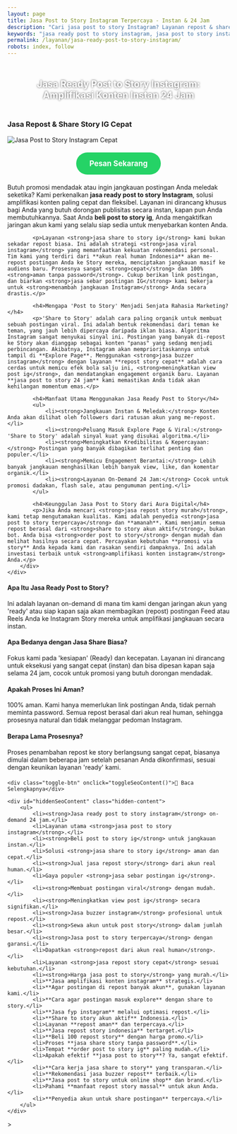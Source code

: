 ```yaml
---
layout: page
title: Jasa Post to Story Instagram Terpercaya - Instan & 24 Jam
description: "Cari jasa post to story Instagram? Layanan repost & share to story IG dari ratusan akun real untuk membuat konten viral. Jasa buzzer terpercaya untuk menambah jangkauan postingan."
keywords: "jasa ready post to story instagram, jasa post to story instagram, jasa share to story ig, jasa repost story instagram, beli post to story ig, jasa sebar postingan ig, jasa viral instagram, menambah jangkauan postingan, meningkatkan view post ig, agar postingan di repost banyak akun, cara agar postingan masuk explore, jasa fyp instagram, jasa amplifikasi konten instagram, jasa buzzer instagram, sewa akun untuk post story, repost dari akun real human, share to story akun aktif, jasa post to story terpercaya, layanan repost aman, harga jasa post to story, jasa repost story murah"
permalink: /layanan/jasa-ready-post-to-story-instagram/
robots: index, follow
---
```


<script type="application/ld+json">
{
  "@context": "https://schema.org",
  "@graph": [
    {
      "@type": "WebSite",
      "@id": "https://auradigital.id/#website",
      "url": "https://auradigital.id/",
      "name": "auradigital.id"
    },
    {
      "@type": "WebPage",
      "@id": "https://auradigital.id/layanan/jasa-ready-post-to-story-instagram/#webpage",
      "url": "https://auradigital.id/layanan/jasa-ready-post-to-story-instagram/",
      "name": "Jasa Ready Post to Story Instagram | Cepat & Terpercaya",
      "isPartOf": {
        "@id": "https://auradigital.id/#website"
      },
      "breadcrumb": {
        "@id": "https://auradigital.id/layanan/jasa-ready-post-to-story-instagram/#breadcrumb"
      },
      "description": "Butuh jasa post to story Instagram yang siap kapan saja? Layanan repost & share to story IG dari ratusan akun real untuk membuat konten viral dan menjangkau audiens baru secara instan."
    },
    {
      "@type": "Service",
      "name": "Jasa Ready Post to Story Instagram",
      "serviceType": "Social Media Marketing",
      "provider": {
        "@type": "WebSite",
        "name": "auradigital.id",
        "url": "https://auradigital.id/"
      },
      "areaServed": {
        "@type": "Country",
        "name": "Indonesia"
      },
      "description": "Jasa repost dan share postingan Instagram ke Story dari jaringan akun real dan aktif. Layanan on-demand untuk amplifikasi konten, meningkatkan jangkauan, dan membantu post menjadi viral."
    },
    {
      "@type": "Product",
      "name": "Paket Post to Story Instagram",
      "image": "https://raw.githubusercontent.com/AzkaAtta/azkaatta.github.io/main/image/jasa-post-to-story-instagram.webp",
      "description": "Beli paket repost ke Story Instagram. Dikerjakan oleh tim buzzer profesional untuk menyebarkan postingan Anda, meningkatkan view, dan memperbesar peluang masuk Explore Page.",
      "brand": {
        "@type": "Brand",
        "name": "auradigital.id"
      },
      "offers": {
        "@type": "Offer",
        "priceCurrency": "IDR",
        "price": "3000",
        "availability": "https://schema.org/InStock",
        "url": "https://auradigital.id/layanan/jasa-ready-post-to-story-instagram/"
      }
    },
    {
      "@type": "BreadcrumbList",
      "@id": "https://auradigital.id/layanan/jasa-ready-post-to-story-instagram/#breadcrumb",
      "itemListElement": [
        {
          "@type": "ListItem",
          "position": 1,
          "name": "Home",
          "item": "https://auradigital.id/"
        },
        {
          "@type": "ListItem",
          "position": 2,
          "name": "Layanan",
          "item": "https://auradigital.id/layanan/"
        },
        {
          "@type": "ListItem",
          "position": 3,
          "name": "Jasa Post to Story Instagram",
          "item": "https://auradigital.id/layanan/jasa-ready-post-to-story-instagram/"
        }
      ]
    },
    {
      "@type": "FAQPage",
      "mainEntity": [
        {
          "@type": "Question",
          "name": "Apa itu Jasa Ready Post to Story Instagram?",
          "acceptedAnswer": {
            "@type": "Answer",
            "text": "Ini adalah layanan on-demand di mana tim kami dengan jaringan akun yang 'ready' atau siap kapan saja akan membagikan (repost) postingan Feed atau Reels Anda ke Instagram Story mereka untuk amplifikasi jangkauan."
          }
        },
        {
          "@type": "Question",
          "name": "Apa bedanya dengan Jasa Share biasa?",
          "acceptedAnswer": {
            "@type": "Answer",
            "text": "Fokus kami pada 'kesiapan' (Ready). Layanan ini dirancang untuk eksekusi yang sangat cepat dan bisa dipesan kapan saja (24 jam), cocok untuk promosi yang butuh dorongan instan."
          }
        },
        {
          "@type": "Question",
          "name": "Apakah prosesnya aman?",
          "acceptedAnswer": {
            "@type": "Answer",
            "text": "100% aman. Kami hanya memerlukan link postingan Anda, tidak pernah meminta password. Semua repost berasal dari akun real human, sehingga prosesnya natural dan tidak melanggar pedoman Instagram."
          }
        }
      ]
    }
  ]
}
</script>

<h2 style="text-align: center; color: #fff; text-shadow: 0 0 4px rgba(0,0,0,0.7); padding: 20px 15px;">
    Jasa Ready Post to Story Instagram: Amplifikasi Konten Instan 24 Jam
</h2>

<div class="jasa-top-komen-tiktok-container">
    <div class="service-card" id="jasa-post-to-story-instagram-card" onclick="toggleService(this)">
        <h3>Jasa Repost & Share Story IG Cepat</h3>
        <img src="https://raw.githubusercontent.com/AzkaAtta/azkaatta.github.io/main/image/jasa-post-to-story-instagram.webp" alt="Jasa Post to Story Instagram Cepat" style="max-width:100%; height:auto;" loading="lazy">
        <a href="https://wa.me/62895402343693?text=Halo,%20saya%20tertarik%20dengan%20Jasa%20Post%20to%20Story%20Instagram.%20Bisa%20info%20lebih%20lanjut?" target="_blank" class="whatsapp-button" style="display: block; width: fit-content; margin: 20px auto; padding: 15px 30px; background-color: #25D366; color: white; text-align: center; text-decoration: none; border-radius: 50px; font-size: 1.2em; font-weight: bold; transition: background-color 0.3s ease;">
            Pesan Sekarang
        </a>
        <div class="service-description">
            <p>Butuh promosi mendadak atau ingin jangkauan postingan Anda meledak seketika? Kami perkenalkan <strong>jasa ready post to story Instagram</strong>, solusi amplifikasi konten paling cepat dan fleksibel. Layanan ini dirancang khusus bagi Anda yang butuh dorongan publisitas secara instan, kapan pun Anda membutuhkannya. Saat Anda <strong>beli post to story ig</strong>, Anda mengaktifkan jaringan akun kami yang selalu siap sedia untuk menyebarkan konten Anda.</p>

            <p>Layanan <strong>jasa share to story ig</strong> kami bukan sekadar repost biasa. Ini adalah strategi <strong>jasa viral instagram</strong> yang memanfaatkan kekuatan rekomendasi personal. Tim kami yang terdiri dari **akun real human Indonesia** akan me-repost postingan Anda ke Story mereka, menciptakan jangkauan masif ke audiens baru. Prosesnya sangat <strong>cepat</strong> dan 100% <strong>aman tanpa password</strong>. Cukup berikan link postingan, dan biarkan <strong>jasa sebar postingan IG</strong> kami bekerja untuk <strong>menambah jangkauan Instagram</strong> Anda secara drastis.</p>

            <h4>Mengapa 'Post to Story' Menjadi Senjata Rahasia Marketing?</h4>
            <p>'Share to Story' adalah cara paling organik untuk membuat sebuah postingan viral. Ini adalah bentuk rekomendasi dari teman ke teman, yang jauh lebih dipercaya daripada iklan biasa. Algoritma Instagram sangat menyukai sinyal ini. Postingan yang banyak di-repost ke Story akan dianggap sebagai konten "panas" yang sedang menjadi perbincangan. Akibatnya, Instagram akan memprioritaskannya untuk tampil di **Explore Page**. Menggunakan <strong>jasa buzzer instagram</strong> dengan layanan **repost story cepat** adalah cara cerdas untuk memicu efek bola salju ini, <strong>meningkatkan view post ig</strong>, dan mendatangkan engagement organik baru. Layanan **jasa post to story 24 jam** kami memastikan Anda tidak akan kehilangan momentum emas.</p>

            <h4>Manfaat Utama Menggunakan Jasa Ready Post to Story</h4>
            <ul>
                <li><strong>Jangkauan Instan & Meledak:</strong> Konten Anda akan dilihat oleh followers dari ratusan akun yang me-repost.</li>
                <li><strong>Peluang Masuk Explore Page & Viral:</strong> 'Share to Story' adalah sinyal kuat yang disukai algoritma.</li>
                <li><strong>Meningkatkan Kredibilitas & Kepercayaan:</strong> Postingan yang banyak dibagikan terlihat penting dan populer.</li>
                <li><strong>Memicu Engagement Berantai:</strong> Lebih banyak jangkauan menghasilkan lebih banyak view, like, dan komentar organik.</li>
                <li><strong>Layanan On-Demand 24 Jam:</strong> Cocok untuk promosi dadakan, flash sale, atau pengumuman penting.</li>
            </ul>

            <h4>Keunggulan Jasa Post to Story dari Aura Digital</h4>
            <p>Jika Anda mencari <strong>jasa repost story murah</strong>, kami tetap mengutamakan kualitas. Kami adalah penyedia <strong>jasa post to story terpercaya</strong> dan **amanah**. Kami menjamin semua repost berasal dari <strong>share to story akun aktif</strong>, bukan bot. Anda bisa <strong>order post to story</strong> dengan mudah dan melihat hasilnya secara cepat. Percayakan kebutuhan **promosi via story** Anda kepada kami dan rasakan sendiri dampaknya. Ini adalah investasi terbaik untuk <strong>amplifikasi konten instagram</strong> Anda.</p>
        </div>
    </div>
</div>

<style>
  /* Struktur CSS Anda tidak diubah */
</style>

<div class="accordion">
  <div class="accordion-item">
    <div class="accordion-title"><h4>Apa Itu Jasa Ready Post to Story?</h4></div>
    <div class="accordion-content">
      Ini adalah layanan on-demand di mana tim kami dengan jaringan akun yang 'ready' atau siap kapan saja akan membagikan (repost) postingan Feed atau Reels Anda ke Instagram Story mereka untuk amplifikasi jangkauan secara instan.
    </div>
  </div>

  <div class="accordion-item">
    <div class="accordion-title"><h4>Apa Bedanya dengan Jasa Share Biasa?</h4></div>
    <div class="accordion-content">
      Fokus kami pada 'kesiapan' (Ready) dan kecepatan. Layanan ini dirancang untuk eksekusi yang sangat cepat (instan) dan bisa dipesan kapan saja selama 24 jam, cocok untuk promosi yang butuh dorongan mendadak.
    </div>
  </div>

  <div class="accordion-item">
    <div class="accordion-title"><h4>Apakah Proses Ini Aman?</h4></div>
    <div class="accordion-content">
      100% aman. Kami hanya memerlukan link postingan Anda, tidak pernah meminta password. Semua repost berasal dari akun real human, sehingga prosesnya natural dan tidak melanggar pedoman Instagram.
    </div>
  </div>
  
  <div class="accordion-item">
    <div class="accordion-title"><h4>Berapa Lama Prosesnya?</h4></div>
    <div class="accordion-content">
      Proses penambahan repost ke story berlangsung sangat cepat, biasanya dimulai dalam beberapa jam setelah pesanan Anda dikonfirmasi, sesuai dengan keunikan layanan 'ready' kami.
    </div>
  </div>
</div>

<script>
  // Struktur JS Anda tidak diubah
</script>


<style>
  /* Struktur CSS Anda tidak diubah */
</style>

<div class="toggle-container">

    <div class="toggle-btn" onclick="toggleSeoContent()">📌 Baca Selengkapnya</div>
    
    <div id="hiddenSeoContent" class="hidden-content">
        <ul>
            <li><strong>Jasa ready post to story instagram</strong> on-demand 24 jam.</li>
            <li>Layanan utama <strong>jasa post to story instagram</strong>.</li>
            <li><strong>Beli post to story ig</strong> untuk jangkauan instan.</li>
            <li>Solusi <strong>jasa share to story ig</strong> aman dan cepat.</li>
            <li><strong>Jual jasa repost story</strong> dari akun real human.</li>
            <li>Gaya populer <strong>jasa sebar postingan ig</strong>.</li>
            <li><strong>Membuat postingan viral</strong> dengan mudah.</li>
            <li><strong>Meningkatkan view post ig</strong> secara signifikan.</li>
            <li><strong>Jasa buzzer instagram</strong> profesional untuk repost.</li>
            <li><strong>Sewa akun untuk post story</strong> dalam jumlah besar.</li>
            <li><strong>Jasa post to story terpercaya</strong> dengan garansi.</li>
            <li>Dapatkan <strong>repost dari akun real human</strong>.</li>
            <li>Layanan <strong>jasa repost story cepat</strong> sesuai kebutuhan.</li>
            <li><strong>Harga jasa post to story</strong> yang murah.</li>
            <li>**Jasa amplifikasi konten instagram** strategis.</li>
            <li>**Agar postingan di repost banyak akun**, gunakan layanan kami.</li>
            <li>**Cara agar postingan masuk explore** dengan share to story.</li>
            <li>**Jasa fyp instagram** melalui optimasi repost.</li>
            <li>**Share to story akun aktif** Indonesia.</li>
            <li>Layanan **repost aman** dan terpercaya.</li>
            <li>**Jasa repost story indonesia** tertarget.</li>
            <li>**Beli 100 repost story** dengan harga promo.</li>
            <li>Proses **jasa share story tanpa password**.</li>
            <li>Tempat **order post to story ig** paling mudah.</li>
            <li>Apakah efektif **jasa post to story**? Ya, sangat efektif.</li>
            <li>**Cara kerja jasa share to story** yang transparan.</li>
            <li>**Rekomendasi jasa buzzer repost** terbaik.</li>
            <li>**Jasa post to story untuk online shop** dan brand.</li>
            <li>Pahami **manfaat repost story massal** untuk akun Anda.</li>
            <li>**Penyedia akun untuk share postingan** terpercaya.</li>
        </ul>
    </div>
</div>

<style>
    .toggle-container {
        margin-top: 20px; 
    }
    .toggle-btn {
        cursor: pointer;
        /* Warna tombol diubah agar kontras dengan background gelap */
        color: #67e8f9; /* Biru Cyan Terang */
        text-decoration: underline;
        display: inline-block;
        font-weight: bold;
        text-shadow: 0 1px 2px rgba(0,0,0,0.5);
    }
    .hidden-content {
        /* KUNCI #1: Konten disembunyikan di awal */
        display: none; 
        
        /* KUNCI #2: Style diubah menjadi transparan & teks putih */
        background: rgba(0, 0, 0, 0.25); /* Background semi-transparan gelap */
        backdrop-filter: blur(8px);
        color: #ffffff; /* Warna teks utama menjadi putih */
        border: 1px solid rgba(255, 255, 255, 0.15); /* Border efek kaca */
        
        margin-top: 15px;
        padding: 20px;
        border-radius: 12px;
        text-shadow: 0 1px 2px rgba(0,0,0,0.5); /* Bayangan agar teks mudah dibaca */
    }
    .hidden-content ul {
        margin: 0;
        padding-left: 20px;
    }
    .hidden-content li {
        margin-bottom: 8px;
    }
    .hidden-content strong {
        color: #93c5fd; /* Warna biru muda untuk keyword */
    }
</style>>

<script>
    function toggleSeoContent() {
        var content = document.getElementById("hiddenSeoContent");
        var button = document.querySelector(".toggle-btn");
        
        // Cek apakah konten sedang tersembunyi atau tidak
        if (content.style.display === "none" || content.style.display === "") {
            content.style.display = "block";
            button.textContent = "📌 Tutup Selengkapnya";
        } else {
            content.style.display = "none";
            button.textContent = "📌 Baca Selengkapnya";
        }
    }
</script>
<script>
    // Struktur JS Anda tidak diubah
</script>
